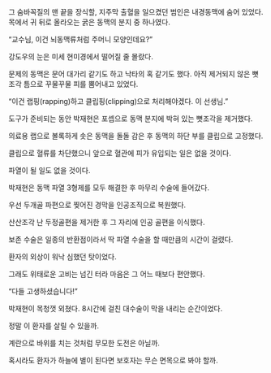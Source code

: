 그 숨바꼭질의 맨 끝을 장식할, 지주막 출혈을 일으켰던 범인은 내경동맥에 숨어 있었다. 목에서 귀 뒤로 올라오는 굵은 동맥의 분지 중 하나였다.

“교수님, 이건 뇌동맥류처럼 주머니 모양인데요?”

강도우의 눈은 미세 현미경에서 떨어질 줄 몰랐다.

문제의 동맥은 문어 대가리 같기도 하고 낙타의 혹 같기도 했다. 아직 제거되지 않은 뼛조각 틈으로 꾸물꾸물 피를 뿜어내고 있었다.

“이건 랩핑(rapping)하고 클립핑(clipping)으로 처리해야겠다. 이 선생님.”

도구가 준비되는 동안 박재현은 포셉으로 동맥 분지에 박혀 있는 뼛조각을 제거했다.

의료용 랩으로 볼록하게 솟은 동맥을 돌돌 감은 후 동맥의 하단 부를 클립으로 고정했다.

클립으로 혈류를 차단했으니 앞으로 혈관에 피가 유입되는 일은 없을 것이다.

파열이 될 일도 없을 것이다.

박재현은 동맥 파열 3형제를 모두 해결한 후 마무리 수술에 들어갔다.

우선 두개골 파편으로 찢어진 경막을 인공조직으로 복원했다.

산산조각 난 두정골편을 제거한 후 그 자리에 인공 골편을 이식했다.

보존 수술은 일종의 반환점이라서 딱 파열 수술을 할 때만큼의 시간이 걸렸다.

환자의 외상이 워낙 심했던 탓이었다.

그래도 위태로운 고비는 넘긴 터라 마음은 그 어느 때보다 편안했다.

“다들 고생하셨습니다!”

박재현이 목청껏 외쳤다. 8시간에 걸친 대수술이 막을 내리는 순간이었다.

정말 이 환자를 살릴 수 있을까.

계란으로 바위를 치는 것처럼 무모한 도전은 아닐까.

혹시라도 환자가 하늘에 별이 된다면 보호자는 무슨 면목으로 봐야 할까.